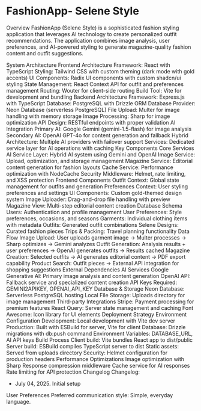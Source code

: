 # FashionApp- Selene Style

Overview
FashionApp (Selene Style) is a sophisticated fashion styling application that leverages AI technology to create personalized outfit recommendations. The application combines image analysis, user preferences, and AI-powered styling to generate magazine-quality fashion content and outfit suggestions.

System Architecture
Frontend Architecture
Framework: React with TypeScript
Styling: Tailwind CSS with custom theming (dark mode with gold accents)
UI Components: Radix UI components with custom shadcn/ui styling
State Management: React Context API for outfit and preferences management
Routing: Wouter for client-side routing
Build Tool: Vite for development and bundling
Backend Architecture
Framework: Express.js with TypeScript
Database: PostgreSQL with Drizzle ORM
Database Provider: Neon Database (serverless PostgreSQL)
File Upload: Multer for image handling with memory storage
Image Processing: Sharp for image optimization
API Design: RESTful endpoints with proper validation
AI Integration
Primary AI: Google Gemini (gemini-1.5-flash) for image analysis
Secondary AI: OpenAI GPT-4o for content generation and fallback
Hybrid Architecture: Multiple AI providers with failover support
Services: Dedicated service layer for AI operations with caching
Key Components
Core Services
AI Service Layer: Hybrid AI system using Gemini and OpenAI
Image Service: Upload, optimization, and storage management
Magazine Service: Editorial content generation for fashion layouts
Cache Service: Performance optimization with NodeCache
Security Middleware: Helmet, rate limiting, and XSS protection
Frontend Components
Outfit Context: Global state management for outfits and generation
Preferences Context: User styling preferences and settings
UI Components: Custom gold-themed design system
Image Uploader: Drag-and-drop file handling with preview
Magazine View: Multi-step editorial content creation
Database Schema
Users: Authentication and profile management
User Preferences: Style preferences, occasions, and seasons
Garments: Individual clothing items with metadata
Outfits: Generated outfit combinations
Selene Designs: Curated fashion pieces
Trips & Packing: Travel planning functionality
Data Flow
Image Upload: User uploads garment image → Multer processes → Sharp optimizes → Gemini analyzes
Outfit Generation: Analysis results + user preferences → OpenAI generates outfits → Results cached
Magazine Creation: Selected outfits → AI generates editorial content → PDF export capability
Product Search: Outfit pieces → External API integration for shopping suggestions
External Dependencies
AI Services
Google Generative AI: Primary image analysis and content generation
OpenAI API: Fallback service and specialized content creation
API Keys Required: GEMINI2APIKEY, OPENAI_API_KEY
Database & Storage
Neon Database: Serverless PostgreSQL hosting
Local File Storage: Uploads directory for image management
Third-party Integrations
Stripe: Payment processing for premium features
React Query: Server state management and caching
Font Awesome: Icon library for UI elements
Deployment Strategy
Environment Configuration
Development: Local development with Vite dev server
Production: Built with ESBuild for server, Vite for client
Database: Drizzle migrations with db:push command
Environment Variables: DATABASE_URL, AI API keys
Build Process
Client build: Vite bundles React app to dist/public
Server build: ESBuild compiles TypeScript server to dist
Static assets: Served from uploads directory
Security: Helmet configuration for production headers
Performance Optimizations
Image optimization with Sharp
Response compression middleware
Cache service for AI responses
Rate limiting for API protection
Changelog
Changelog:

- July 04, 2025. Initial setup

User Preferences
Preferred communication style: Simple, everyday language.
